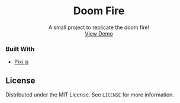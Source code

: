   <h1 align="center">Doom Fire</h1>

  <p align="center">
    A small project to replicate the doom fire!
    <br />
    <a href="https://doom-fire-jade.vercel.app/">View Demo</a>
  </p>
</p>

### Built With
* [Pixi.js](https://www.pixijs.com/)

<!-- LICENSE -->
## License

Distributed under the MIT License. See `LICENSE` for more information.

